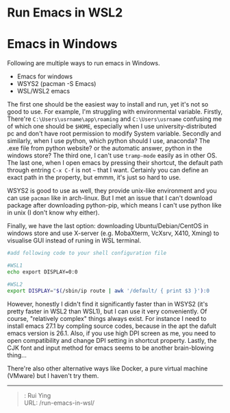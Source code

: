 # Run Emacs in WSL2

# Emacs in Windows
Following are multiple ways to run emacs in Windows.
- Emacs for windows
- WSYS2 (pacman -S Emacs)
- WSL/WSL2 emacs

The first one should be the easiest way to install and run, yet it's not so good to use. For example, I'm struggling with environmental variable. Firstly, There're `C:\Users\usrname\app\roaming` and `C:\Users\usrname`  confusing me of which one should be `$HOME`, especially when I use university-distributed pc and don't have root permission to modify System variable. Secondly and similarly, when I use python, which python should I use, anaconda? The .exe file from python website? or the automatic answer, python in the windows store? The third one, I can't use `tramp-mode` easily as in other OS. The last one, when I open emacs by pressing their shortcut, the default path through entring `C-x C-f` is not `~` that I want. Certainly you can define an exact path in the property, but emmm, it's just so hard to use.

WSYS2 is good to use as well, they provide unix-like environment and you can use `pacman` like in arch-linux. But I met an issue that I can't download package after downloading python-pip, which means I can't use python like in unix (I don't know why either).

Finally, we have the last option: downloading Ubuntu/Debian/CentOS in windows store and use X-server (e.g. MobaXterm, VcXsrv, X410, Xming) to visualise GUI instead of runing in WSL terminal.

```sh
#add following code to your shell configuration file

#WSL1
echo export DISPLAY=0:0

#WSL2
export DISPLAY="$(/sbin/ip route | awk '/default/ { print $3 }'):0
```

However, honestly I didn't find it significantly faster than in WSYS2 (it's pretty faster in WSL2 than WSL1), but I can use it very conveniently. Of course, "relatively complex" things always exist. For instance I need to install emacs 27.1 by compling source codes, because in the apt the dafult emacs version is 26.1. Also, if you use high DPI screen as me, you need to open compatibility and change DPI setting in shortcut property. Lastly, the CJK font and input method for emacs seems to be another brain-blowing thing...

There're also other alternative ways like Docker, a pure virtual machine (VMware) but I haven't try them.


---

> : Rui Ying  
> URL: /run-emacs-in-wsl/  

